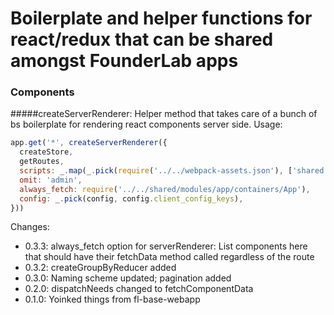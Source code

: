 # Boilerplate and helper functions for react/redux that can be shared amongst FounderLab apps

### Components

#####createServerRenderer:
Helper method that takes care of a bunch of bs boilerplate for rendering react components server side. 
Usage: 

```javascript
app.get('*', createServerRenderer({
  createStore, 
  getRoutes,
  scripts: _.map(_.pick(require('../../webpack-assets.json'), ['shared.js', 'app']), entry => entry.js),
  omit: 'admin',
  always_fetch: require('../../shared/modules/app/containers/App'),
  config: _.pick(config, config.client_config_keys),
}))
```

Changes: 

- 0.3.3: always_fetch option for serverRenderer: List components here that should have their fetchData method called regardless of the route
- 0.3.2: createGroupByReducer added
- 0.3.0: Naming scheme updated; pagination added
- 0.2.0: dispatchNeeds changed to fetchComponentData
- 0.1.0: Yoinked things from fl-base-webapp
